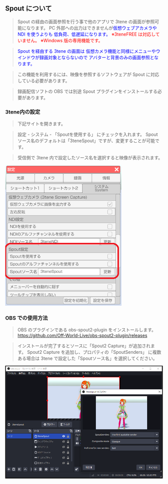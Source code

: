 ## Spout について

>Spout の経由の画面参照を行う事で他のアプリで 3tene の画面が参照可能になります。
>PC 外部への出力はできませんが<font color="Blue">仮想ウェブアカメラや NDI を使うよりも
>低負荷、低遅延になります。</font>
><font color="Red">※3teneFREE は対応していません。</font>
><font color="Red">※Windows 版の専用機能です。</font>

><font color="Blue">Spout を経由する 3tene の画面は
>仮想カメラ機能と同様にメニューやウインドウが録画対象とならないので
>アバターと背景のみの画面参照となります。</font>

>この機能を利用するには、映像を参照するソフトウェアが
>Spout に対応している必要があります。

>録画配信ソフトの OBS では別途 Spout プラグインをインストールする必要があります。


### 3tene内の設定

>下記サイトを開きます。

>設定 - システム - 「Spoutを使用する」 にチェックを入れます。
>Spout ソース名のデフォルトは「3teneSpout」ですが、変更することが可能です。

>受信側で 3tene 内で設定したソース名を選択すると映像が表示されます。

<img src="image/Spout_1.png">


### OBS での使用方法

>OBS のプラグインである obs-spout2-plugin をインストールします。
>https://github.com/Off-World-Live/obs-spout2-plugin/releases
 
>インストールが完了するとソースに「Spout2 Capture」が追加されます。
>Spout2 Capture を追加し、プロパティの「SpoutSenders」 に複数ある場合は
>3tene で設定した「Spoutソース名」を選択してください。

<img src="image/Spout_2.png">

